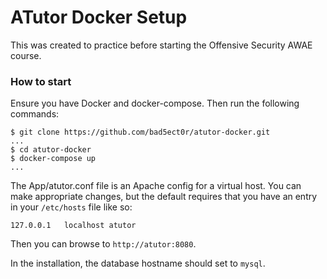 # ATutor Docker Setup

This was created to practice before starting the Offensive Security AWAE course.

### How to start

Ensure you have Docker and docker-compose. Then run the following commands:

```
$ git clone https://github.com/bad5ect0r/atutor-docker.git
...
$ cd atutor-docker
$ docker-compose up
...
```

The App/atutor.conf file is an Apache config for a virtual host. You can make appropriate changes, but the default requires that you have an entry in your `/etc/hosts` file like so:

```
127.0.0.1   localhost atutor
```

Then you can browse to `http://atutor:8080`.

In the installation, the database hostname should set to `mysql`.
